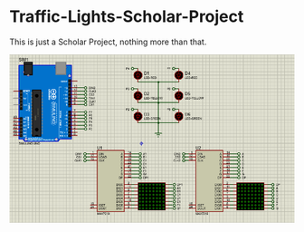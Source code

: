 # Traffic-Lights-Scholar-Project

This is just a Scholar Project, nothing more than that.

![This is an image](./Animation.gif)
